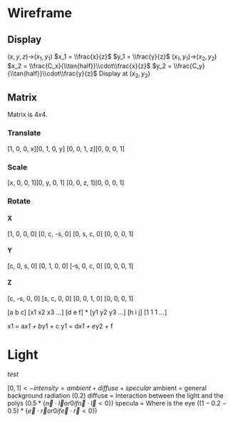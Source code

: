 # Wireframe

## Display

$(x,y,z)$->$(x_1,y_1)$
$x_1 = \\frac{x}{z}$
$y_1 = \\frac{y}{z}$
$(x_1,y_1)$->$(x_2,y_2)$
$x_2 = \\frac{C_x}{\\tan{half}}\\cdot\\frac{x}{z}$
$y_2 = \\frac{C_y}{\\tan{half}}\\cdot\\frac{y}{z}$
Display at $(x_2,y_2)$

## Matrix

Matrix is $4x4$.

### Translate

[1, 0, 0, x][0, 1, 0, y]
[0, 0, 1, z][0, 0, 0, 1]

### Scale

[x, 0, 0, 1][0, y, 0, 1]
[0, 0, z, 1][0, 0, 0, 1]

### Rotate

#### X

[1, 0, 0, 0]
[0, c, -s, 0]
[0, s, c, 0]
[0, 0, 0, 1]

#### Y

[c, 0, s, 0]
[0, 1, 0, 0]
[-s, 0, c, 0]
[0, 0, 0, 1]

#### Z

[c, -s, 0, 0]
[s, c, 0, 0]
[0, 0, 1, 0]
[0, 0, 0, 1]

[a b c]   [x1 x2 x3 ...]
[d e f] * [y1 y2 y3 ...]
[h i j]   [1  1  1  ...]

x1 = a*x1 + b*y1 + c
y1 = d*x1 + e*y2 + f



# Light #

$test$

$[0,1] <- intensity = ambient + diffuse + specular$
ambient = general background radiation ($0.2$)
diffuse = Interaction between the light and the polys ($0.5*\{\vec{n}\cdot\vec{l} or 0 if \vec{n}\cdot\vec{l} < 0\}$)
specula = Where is the eye ($(1-0.2-0.5)*\{\vec{e}\cdot\vec{r} or 0 if \vec{e}\cdot\vec{r} < 0\}$)

